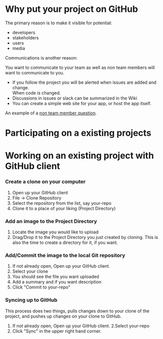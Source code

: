 # Why put your project on GitHub
The primary reason is to make it visible for potential:

*  developers
*  stakeholders
*  users
*  media

Communications is another reason:

You want to communicate to your team as well as
non team members will want to communicate to you.

* If you follow the project you will be alerted
  when issues are added and change.  
  When code is changed.
* Discussions in issues or slack
  can be summarized in the Wiki
* You can create a simple web site for your app, 
  or host the app itself.
   
An example of a [non team member question](https://github.com/codeforkansascity/Neighborhood-Dashboard/issues/5#issuecomment-111887393).



# Participating on a existing projects


# Working on an existing project with GitHub client

### Create a clone on your computer

1. Open up your GitHub client
1. File -> Clone Repository
2. Select the repository from the list, say your-repo
3. Clone it to a place of your liking (Project Directory)

### Add an image to the Project Directory

1. Locate the image you would like to upload
2. Drag/Drop it to the Project Directory you just created by cloning.
   This is also the time to create a directory for it, if you want.

### Add/Commit the image to the local Git repository

1. If not already open, Open up your GitHub client.
2. Select your clone
3. You should see the file you want uploaded
4. Add a summary and if you want description
5. Click "Commit to your-repo"

### Syncing up to GitHub

This process does two things,
pulls changes down to your clone of the project,
and pushes up changes on your clone to GitHub.


1. If not already open, Open up your GitHub client.
2.Select your-repo
3. Click "Sync" in the upper right hand corner.
